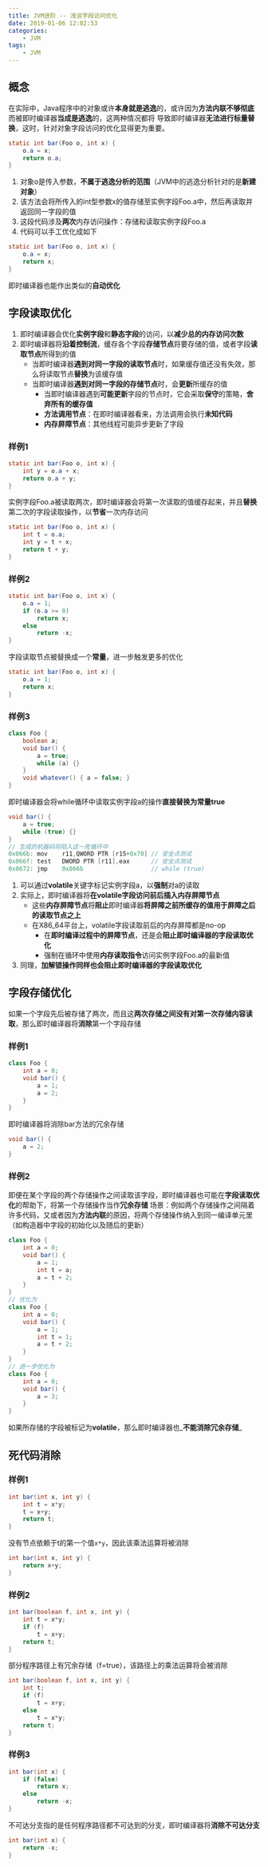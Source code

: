 ```yaml
---
title: JVM进阶 -- 浅谈字段访问优化
date: 2019-01-06 12:02:53
categories:
    - JVM
tags:
    - JVM
---
```


## 概念
在实际中，Java程序中的对象或许**本身就是逃逸**的，或许因为**方法内联不够彻底**而被即时编译器**当成是逃逸**的，这两种情况都将
导致即时编译器**无法进行标量替换**，这时，针对对象字段访问的优化显得更为重要。

```java
static int bar(Foo o, int x) {
    o.a = x;
    return o.a;
}
```

<!-- more -->

1. 对象o是传入参数，**不属于逃逸分析的范围**（JVM中的逃逸分析针对的是**新建对象**）
2. 该方法会将所传入的int型参数x的值存储至实例字段Foo.a中，然后再读取并返回同一字段的值
3. 这段代码涉及**两次**内存访问操作：存储和读取实例字段Foo.a
4. 代码可以手工优化成如下

```java
static int bar(Foo o, int x) {
    o.a = x;
    return x;
}
```
即时编译器也能作出类似的**自动优化**

## 字段读取优化
1. 即时编译器会优化**实例字段**和**静态字段**的访问，以**减少总的内存访问次数**
2. 即时编译器将**沿着控制流**，缓存各个字段**存储节点**将要存储的值，或者字段**读取节点**所得到的值
    - 当即时编译器**遇到对同一字段的读取节点**时，如果缓存值还没有失效，那么将读取节点**替换**为该缓存值
    - 当即时编译器**遇到对同一字段的存储节点**时，会**更新**所缓存的值
        - 当即时编译器遇到**可能更新**字段的节点时，它会采取**保守**的策略，**舍弃所有的缓存值**
        - **方法调用节点**：在即时编译器看来，方法调用会执行**未知代码**
        - **内存屏障节点**：其他线程可能异步更新了字段

### 样例1
```java
static int bar(Foo o, int x) {
    int y = o.a + x;
    return o.a + y;
}
```
实例字段Foo.a被读取两次，即时编译器会将第一次读取的值缓存起来，并且**替换**第二次的字段读取操作，以**节省**一次内存访问
```java
static int bar(Foo o, int x) {
    int t = o.a;
    int y = t + x;
    return t + y;
}
```

### 样例2
```java
static int bar(Foo o, int x) {
    o.a = 1;
    if (o.a >= 0)
        return x;
    else
        return -x;
}
```
字段读取节点被替换成一个**常量**，进一步触发更多的优化
```java
static int bar(Foo o, int x) {
    o.a = 1;
    return x;
}
```

### 样例3
```java
class Foo {
    boolean a;
    void bar() {
        a = true;
        while (a) {}
    }
    void whatever() { a = false; }
}
```
即时编译器会将while循环中读取实例字段a的操作**直接替换为常量true**
```java
void bar() {
    a = true;
    while (true) {}
}
// 生成的机器码将陷入这一死循环中
0x066b: mov    r11,QWORD PTR [r15+0x70] // 安全点测试
0x066f: test   DWORD PTR [r11],eax      // 安全点测试
0x0672: jmp    0x066b                   // while (true)
```
1. 可以通过**volatile**关键字标记实例字段a，以**强制**对a的读取
2. 实际上，即时编译器将**在volatile字段访问前后插入内存屏障节点**
    - 这些**内存屏障节点**将**阻止**即时编译器**将屏障之前所缓存的值用于屏障之后的读取节点之上**
    - 在X86_64平台上，volatile字段读取前后的内存屏障都是no-op
        - 在**即时编译过程中的屏障节点**，还是会**阻止即时编译器的字段读取优化**
        - 强制在循环中使用**内存读取指令**访问实例字段Foo.a的最新值
3. 同理，**加解锁操作同样也会阻止即时编译器的字段读取优化**

## 字段存储优化
如果一个字段先后被存储了两次，而且这**两次存储之间没有对第一次存储内容读取**，那么即时编译器将**消除**第一个字段存储

### 样例1
```java
class Foo {
    int a = 0;
    void bar() {
        a = 1;
        a = 2;
    }
}
```
即时编译器将消除bar方法的冗余存储
```java
void bar() {
    a = 2;
}
```

### 样例2
即便在某个字段的两个存储操作之间读取该字段，即时编译器也可能在**字段读取优化**的帮助下，将第一个存储操作当作**冗余存储**
场景：例如两个存储操作之间隔着许多代码，又或者因为**方法内联**的原因，将两个存储操作纳入到同一编译单元里（如构造器中字段的初始化以及随后的更新）
```java
class Foo {
    int a = 0;
    void bar() {
        a = 1;
        int t = a;
        a = t + 2;
    }
}
// 优化为
class Foo {
    int a = 0;
    void bar() {
        a = 1;
        int t = 1;
        a = t + 2;
    }
}
// 进一步优化为
class Foo {
    int a = 0;
    void bar() {
        a = 3;
    }
}
```
如果所存储的字段被标记为**volatile**，那么即时编译器也_**不能消除冗余存储**_

## 死代码消除

### 样例1
```java
int bar(int x, int y) {
    int t = x*y;
    t = x+y;
    return t;
}
```
没有节点依赖于t的第一个值`x*y`，因此该乘法运算将被消除
```java
int bar(int x, int y) {
    return x+y;
}
```

### 样例2
```java
int bar(boolean f, int x, int y) {
    int t = x*y;
    if (f)
        t = x+y;
    return t;
}
```
部分程序路径上有冗余存储（f=true），该路径上的乘法运算将会被消除
```java
int bar(boolean f, int x, int y) {
    int t;
    if (f)
        t = x+y;
    else
        t = x*y;
    return t;
}
```

### 样例3
```java
int bar(int x) {
    if (false)
        return x;
    else
        return -x;
}
```
不可达分支指的是任何程序路径都不可达到的分支，即时编译器将**消除不可达分支**
```java
int bar(int x) {
    return -x;
}
```

<!-- indicate-the-source -->
